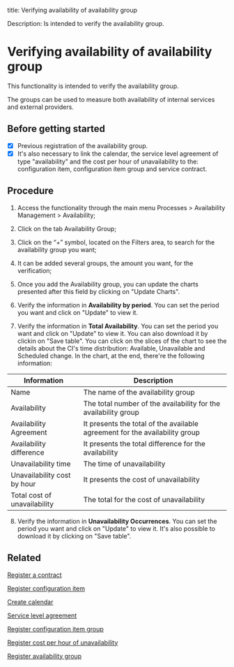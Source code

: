 title: Verifying availability of availability group

Description: Is intended to verify the availability group.
# Verifying availability of availability group

This functionality is intended to verify the availability group.

The groups can be used to measure both availability of internal services and external providers.

## Before getting started

- [x] Previous registration of the availability group. 
- [x] It's also necessary to link the calendar, the service level agreement of type "availability" and the cost per hour of unavailability to the: configuration item, configuration item group and service contract.

## Procedure

1.  Access the functionality through the main menu Processes \> Availability
    Management \> Availability;

2.  Click on the tab Availability Group;

3.  Click on the “+” symbol, located on the Filters area, to search for the availability group
    you want;

4.  It can be added several groups, the amount you want, for the verification;

5.  Once you add the Availability group, you can update the charts presented after this field by clicking on "Update Charts".

6.  Verify the information in **Availability by period**. You can set the period you want and click on "Update" to view it. 

7.  Verify the information in **Total Availability**. You can set the period you want and click on "Update" to view it. You can also download it by clickin on "Save table". You can click on the slices of the chart to see the details about the CI's time distribution: Available, Unavailable and Scheduled change. In the chart, at the end, there're the following information:

|Information|Description|
|-----------|-----------|
|Name|The name of the availability group|
|Availability|The total number of the availability for the availability group|
|Availability Agreement|It presents the total of the available agreement for the availability group|
|Availability difference|It presents the total difference for the availability|
|Unavailability time|The time of unavailability|
|Unavailability cost by hour|It presents the cost of unavailability|
|Total cost of unavailability|The total for the cost of unavailability|

8.  Verify the information in **Unavailability Occurrences**. You can set the period you want and click on "Update" to view it. It's also possible to download it by clicking on "Save table".

Related
-----------

 [Register a contract](/en-us/4biz-helium/additional-features/contract-management/use/register-contract.html)  

 [Register configuration item](/en-us/4biz-helium/processes/configuration/use/register-CI.html) 
 
 [Create calendar](/en-us/4biz-helium/platform-administration/time/create-calendar.html) 

 [Service level agreement](/en-us/4biz-helium/processes/service-level/use/service-level-agreement.html)  

 [Register configuration item group](/en-us/4biz-helium/processes/configuration/configuration/register-configuration-item-group.html) 

 [Register cost per hour of unavailability](/en-us/4biz-helium/processes/configuration/use/cost-per-hour-unavailability.html)   

 [Register availability group](/en-us/4biz-helium/processes/availability/configuration/register-availability-group.html) 



